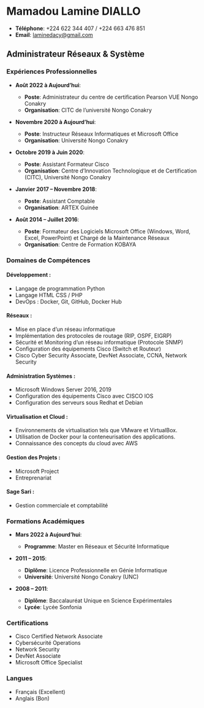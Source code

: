 
# Mamadou Lamine DIALLO
- **Téléphone**: +224 622 344 407 / +224 663 476 851
- **Email**: laminedacy@gmail.com

## Administrateur Réseaux & Système

### Expériences Professionnelles

- **Août 2022 à Aujourd’hui**:
  - **Poste**: Administrateur du centre de certification Pearson VUE Nongo Conakry
  - **Organisation**: CITC de l’université Nongo Conakry

- **Novembre 2020 à Aujourd’hui**:
  - **Poste**: Instructeur Réseaux Informatiques et Microsoft Office
  - **Organisation**: Université Nongo Conakry

- **Octobre 2019 à Juin 2020**:
  - **Poste**: Assistant Formateur Cisco
  - **Organisation**: Centre d’Innovation Technologique et de Certification (CITC), Université Nongo Conakry

- **Janvier 2017 – Novembre 2018**:
  - **Poste**: Assistant Comptable
  - **Organisation**: ARTEX Guinée

- **Août 2014 – Juillet 2016**:
  - **Poste**: Formateur des Logiciels Microsoft Office (Windows, Word, Excel, PowerPoint) et Chargé de la Maintenance Réseaux
  - **Organisation**: Centre de Formation KOBAYA

### Domaines de Compétences

#### Développement :
- Langage de programmation Python
- Langage HTML CSS / PHP
- DevOps : Docker, Git, GitHub, Docker Hub

#### Réseaux :
- Mise en place d’un réseau informatique
- Implémentation des protocoles de routage (RIP, OSPF, EIGRP)
- Sécurité et Monitoring d’un réseau informatique (Protocole SNMP)
- Configuration des équipements Cisco (Switch et Routeur)
- Cisco Cyber Security Associate, DevNet Associate, CCNA, Network Security

#### Administration Systèmes :
- Microsoft Windows Server 2016, 2019
- Configuration des équipements Cisco avec CISCO IOS
- Configuration des serveurs sous Redhat et Debian

#### Virtualisation et Cloud :
- Environnements de virtualisation tels que VMware et VirtualBox.
- Utilisation de Docker pour la conteneurisation des applications.
- Connaissance des concepts du cloud avec AWS

#### Gestion des Projets :
- Microsoft Project
- Entreprenariat

#### Sage Sari :
- Gestion commerciale et comptabilité

### Formations Académiques

- **Mars 2022 à Aujourd’hui**:
  - **Programme**: Master en Réseaux et Sécurité Informatique

- **2011 – 2015**:
  - **Diplôme**: Licence Professionnelle en Génie Informatique
  - **Université**: Université Nongo Conakry (UNC)

- **2008 – 2011**:
  - **Diplôme**: Baccalauréat Unique en Science Expérimentales
  - **Lycée**: Lycée Sonfonia

### Certifications

- Cisco Certified Network Associate
- Cybersécurité Operations
- Network Security
- DevNet Associate
- Microsoft Office Specialist

### Langues

- Français (Excellent)
- Anglais (Bon)
